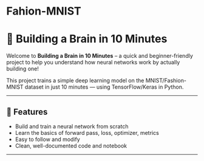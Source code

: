 # Fahion-MNIST

# 🧠 Building a Brain in 10 Minutes

Welcome to **Building a Brain in 10 Minutes** – a quick and beginner-friendly project to help you understand how neural networks work by actually building one!

This project trains a simple deep learning model on the MNIST/Fashion-MNIST dataset in just 10 minutes — using TensorFlow/Keras in Python.

---

## 📌 Features

- Build and train a neural network from scratch
- Learn the basics of forward pass, loss, optimizer, metrics
- Easy to follow and modify
- Clean, well-documented code and notebook

---
